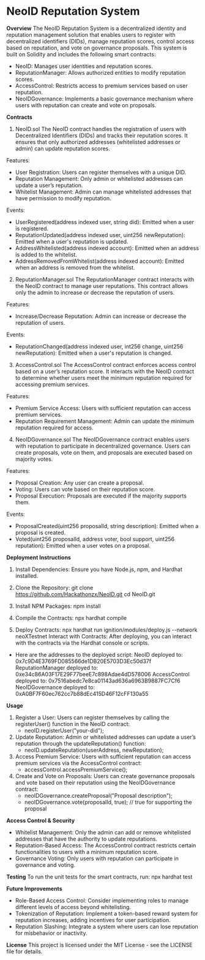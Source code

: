 # NeoID Reputation System

**Overview**
The NeoID Reputation System is a decentralized identity and reputation management solution that enables users to register with decentralized identifiers (DIDs), manage reputation scores, control access based on reputation, and vote on governance proposals. This system is built on Solidity and includes the following smart contracts:

- NeoID: Manages user identities and reputation scores.
- ReputationManager: Allows authorized entities to modify reputation scores.
- AccessControl: Restricts access to premium services based on user reputation.
- NeoIDGovernance: Implements a basic governance mechanism where users with reputation can create and vote on proposals.

**Contracts**
1. NeoID.sol
The NeoID contract handles the registration of users with Decentralized Identifiers (DIDs) and tracks their reputation scores. It ensures that only authorized addresses (whitelisted addresses or admin) can update reputation scores.

Features:
- User Registration: Users can register themselves with a unique DID.
- Reputation Management: Only admin or whitelisted addresses can update a user’s reputation.
- Whitelist Management: Admin can manage whitelisted addresses that have permission to modify reputation.

Events:
- UserRegistered(address indexed user, string did): Emitted when a user is registered.
- ReputationUpdated(address indexed user, uint256 newReputation): Emitted when a user's reputation is updated.
- AddressWhitelisted(address indexed account): Emitted when an address is added to the whitelist.
- AddressRemovedFromWhitelist(address indexed account): Emitted when an address is removed from the whitelist.

2. ReputationManager.sol
The ReputationManager contract interacts with the NeoID contract to manage user reputations. This contract allows only the admin to increase or decrease the reputation of users.

Features:
- Increase/Decrease Reputation: Admin can increase or decrease the reputation of users.

Events:
- ReputationChanged(address indexed user, int256 change, uint256 newReputation): Emitted when a user's reputation is changed.

3. AccessControl.sol
The AccessControl contract enforces access control based on a user’s reputation score. It interacts with the NeoID contract to determine whether users meet the minimum reputation required for accessing premium services.

Features:
- Premium Service Access: Users with sufficient reputation can access premium services.
- Reputation Requirement Management: Admin can update the minimum reputation required for access.

4. NeoIDGovernance.sol
The NeoIDGovernance contract enables users with reputation to participate in decentralized governance. Users can create proposals, vote on them, and proposals are executed based on majority votes.

Features:

- Proposal Creation: Any user can create a proposal.
- Voting: Users can vote based on their reputation score.
- Proposal Execution: Proposals are executed if the majority supports them.

Events:
- ProposalCreated(uint256 proposalId, string description): Emitted when a proposal is created.
- Voted(uint256 proposalId, address voter, bool support, uint256 reputation): Emitted when a user votes on a proposal.

**Deployment Instructions**
1. Install Dependencies: Ensure you have Node.js, npm, and Hardhat installed.

2. Clone the Repository:
git clone https://github.com/Hackathonzx/NeoID.git
cd NeoID.git

3. Install NPM Packages:
npm install

4. Compile the Contracts: 
npx hardhat compile

5. Deploy Contracts: 
npx hardhat run ignition/modules/deploy.js --network neoXTestnet
Interact with Contracts: After deploying, you can interact with the contracts via the Hardhat console or scripts.

- Here are the addresses to the deployed script:
NeoID deployed to: 0x7c9D4E3769FD085566de1DB20E5703D3Ec50d37f
ReputationManager deployed to: 0xe34c86A03F17E29F77beeE7c898Adae4dD578006
AccessControl deployed to: 0x7516abedc7e8ca01143ad636a6963B9887FC7Cf6
NeoIDGovernance deployed to: 0xA0BF7F60ec762cc7b88dEc415D46F12cFF130a55

**Usage**
1. Register a User: Users can register themselves by calling the registerUser() function in the NeoID contract:
   - neoID.registerUser("your-did");
2. Update Reputation: Admin or whitelisted addresses can update a user’s reputation through the updateReputation()
function:
   - neoID.updateReputation(userAddress, newReputation);
3. Access Premium Service: Users with sufficient reputation can access premium services via the AccessControl contract:
   - accessControl.accessPremiumService();
4. Create and Vote on Proposals: Users can create governance proposals and vote based on their reputation using the NeoIDGovernance contract:
   - neoIDGovernance.createProposal("Proposal description");
   - neoIDGovernance.vote(proposalId, true);  // true for supporting the proposal

**Access Control & Security**
- Whitelist Management: Only the admin can add or remove whitelisted addresses that have the authority to update reputations.
- Reputation-Based Access: The AccessControl contract restricts certain functionalities to users with a minimum reputation score.
- Governance Voting: Only users with reputation can participate in governance and voting.

**Testing**
To run the unit tests for the smart contracts, run:
npx hardhat test

**Future Improvements**
- Role-Based Access Control: Consider implementing roles to manage different levels of access beyond whitelisting.
- Tokenization of Reputation: Implement a token-based reward system for reputation increases, adding incentives for user participation.
- Reputation Slashing: Integrate a system where users can lose reputation for misbehavior or inactivity.

**License**
This project is licensed under the MIT License - see the LICENSE file for details.
